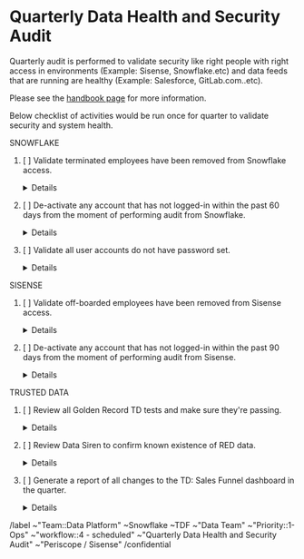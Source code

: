 # Quarterly Data Health and Security Audit

Quarterly audit is performed to validate security like right people with right access in environments (Example: Sisense, Snowflake.etc) and data feeds that are running are healthy (Example: Salesforce, GitLab.com..etc).

Please see the [handbook page](https://about.gitlab.com/handbook/business-technology/data-team/data-management/#quarterly-data-health-and-security-audit) for more information. 

Below checklist of activities would be run once for quarter to validate security and system health.

SNOWFLAKE
1. [ ] Validate terminated employees have been removed from Snowflake access.
    <details>

    Cross check between Employee Directory and Snowflake
    * [ ] If applicable, check if users set to disabled in Snowflake
    * [ ] If applicable, check if users in [roles.yml](https://gitlab.com/gitlab-data/analytics/-/blob/master/permissions/snowflake/roles.yml):
        * [ ] isn't assigned to `warehouses`
        * [ ] isn't assigned to `roles`
        * [ ] can_login set to: `no`

    ```sql

      SELECT									 
        employee.employee_id,									 
        employee.first_name,									 
        employee.last_name,									 
        employee.hire_date,									 
        employee.rehire_date,									 
        snowflake.last_success_login,									 
        snowflake.created_on,									 
        employee.termination_date,									
        snowflake.is_disabled									 
      FROM prep.sensitive.employee_directory employee 									 
      INNER JOIN prod.legacy.snowflake_show_users  snowflake									 
      ON employee.first_name = snowflake.first_name									 
      AND employee.last_name = snowflake.last_name									 
      AND snowflake.is_disabled ='false'									 
      AND employee.termination_date IS NOT  NULL;									

    ```

2. [ ] De-activate any account that has not logged-in within the past 60 days from the moment of performing audit from Snowflake.
    <details>

   * [ ] Run below SQL script to perform the check.


    ```sql
     SELECT										
       employee.employee_id,										
       employee.first_name,										
       employee.last_name,										
       employee.hire_date,										
       employee.rehire_date,										
       snowflake.last_success_login,										
       snowflake.created_on,										
       employee.termination_date,										
       snowflake.is_disabled										
     FROM prep.sensitive.employee_directory employee										
     INNER JOIN  prod.legacy.snowflake_show_users snowflake										
     ON employee.first_name = snowflake.first_name										
     AND employee.last_name = snowflake.last_name										
     AND snowflake.is_disabled ='false'										
     AND employee.termination_date IS NULL										
     AND CASE WHEN snowflake.last_success_login IS null THEN snowflake.created_on ELSE snowflake.last_success_login END <= dateadd('day', -60, CURRENT_DATE());										
    ```


3. [ ] Validate all user accounts do not have password set.
    <details>

   * [ ] Check HAS_PASSWRD is set to ‘false’ in users table. If set to ‘false’ then there is not password set. Run below SQL script to perform the check.
   ```sql
     SELECT * 
     FROM "SNOWFLAKE"."ACCOUNT_USAGE"."USERS"
     WHERE has_password = 'true'
     AND disabled = 'false'
     AND deleted_on IS NULL
     AND name NOT IN ('PERMISSION_BOT','FIVETRAN','GITLAB_CI','AIRFLOW','STITCH','SISENSE_RESTRICTED_SAFE','PERISCOPE','MELTANO',   'TARGET_SNOWFLAKE','GRAFANA','SECURITYBOTSNOWFLAKEAPI', 'GAINSIGHT');
 
    ```

SISENSE
1. [ ] Validate off-boarded employees have been removed from Sisense access.
    <details>

   * [ ] Step 1: In order to get latest data loaded into table `legacy.sheetload_sisense_users`, Google Sheet needs to be updated with latest data from Sisense `users` table. To update the latest data, run below SQL in Sisense under database `periscope_usage_data` and paste the data in google sheet (https://docs.google.com/spreadsheets/d/1oY6YhTuXYqy5ujlTxrQKf7KCDNpPwKWD_hZmzR1UPIo/edit#gid=0). Make sure Step 1 is completed atlease 1 day before running SQL in Step 2, as sheetload runs once in 24 hours to get latest data loaded from google sheetload into `legacy.sheetload_sisense_users` table.


    ```sql

      SELECT distinct users.id, 
        users.first_name, 
        users.last_name,
        users.email_address 
      FROM users
      LEFT OUTER JOIN user_roles
        ON users.id = user_roles.user_id
        LEFT OUTER JOIN roles
        ON user_roles.role_id = roles.id
        --check if a user has a role assigned (because the users table contains all users ever exist in Sisense).
        WHERE roles.name = 'Everyone'

    ```

   * [ ] Step 2: Run below SQL script to perform the check.
   

   ```sql

   WITH final AS (
  
      SELECT full_name, 
         work_email
      FROM legacy.employee_directory_analysis 
      WHERE is_termination_date = TRUE
      QUALIFY ROW_NUMBER() OVER (PARTITION BY work_email ORDER BY date_actual DESC) = 1

   )

      SELECT   
         final.full_name, 
         final.work_email 
      FROM final
      JOIN legacy.sheetload_sisense_users users 
      ON final.work_email = users.email_address 
         -- incase email adres is empty
         OR final.full_name = users.FIRST_NAME || ' ' || users.LAST_NAME
      ORDER BY 2

   ```


2. [ ] De-activate any account that has not logged-in within the past 90 days from the moment of performing audit from Sisense.

    <details>

   * [ ] Run below SQL script to perform the check.

   ```sql
   WITH EMPLOYEE_DIRECTORY AS (
  
    SELECT full_name, 
      work_email,
      date_actual,
      is_termination_date
    FROM "PROD"."LEGACY"."EMPLOYEE_DIRECTORY_ANALYSIS"
    WHERE date_actual <= current_date
    QUALIFY ROW_NUMBER() OVER (PARTITION BY full_name ORDER BY date_actual DESC) = 1

    ), FINAL as (

    SELECT * 
    FROM  employee_directory
    WHERE is_termination_date = 'TRUE'

    )

    SELECT   
      final.full_name, 
      final.work_email 
    FROM final
    JOIN legacy.sheetload_sisense_users users 
    ON final.work_email = users.email_address 
      -- incase email adres is empty
      OR final.full_name = users.FIRST_NAME || ' ' || users.LAST_NAME
   ORDER BY 2

   ```


TRUSTED DATA
1. [ ] Review all Golden Record TD tests and make sure they're passing.

    <details>

    * [ ] Run below SQL script to perform the check.

     ```sql

    SELECT *  
    FROM "PROD"."WORKSPACE_DATA"."DBT_TEST_RESULTS" 
    WHERE test_unique_id LIKE '%raw_golden_data%' 
    AND test_status <>'pass' 
    ORDER BY results_generated_at DESC ;				
				
    ```

2.  [ ] Review Data Siren to confirm known existence of RED data.

    <details>
    
    * [ ] Run below SQL script to perform the check.

     ```sql

    SELECT DISTINCT 
       SENSOR_NAME, 
       (CONCAT(DATABASE_NAME,'.',TABLE_SCHEMA,'.',TABLE_NAME)) AS TABLE_NAME,		
       COLUMN_NAME				
    FROM "PREP"."DATASIREN"."DATASIREN_AUDIT_RESULTS"				
    UNION ALL				
    SELECT DISTINCT 
       SENSOR_NAME, 
       (CONCAT(DATABASE_NAME,'.',TABLE_SCHEMA,'.',TABLE_NAME)) AS TABLE_NAME,		
       COLUMN_NAME	
    FROM "PREP"."DATASIREN"."DATASIREN_CANARY_SENSOR"				
    UNION ALL				
    SELECT DISTINCT 
        SENSOR_NAME, 
       (CONCAT(DATABASE_NAME,'.',TABLE_SCHEMA,'.',TABLE_NAME)) AS TABLE_NAME,		
       COLUMN_NAME			
    FROM "PREP"."DATASIREN"."DATASIREN_PROD_COMMON_IP_ADDRESS_SENSOR"				
    UNION ALL				
    SELECT DISTINCT 
        SENSOR_NAME, 
       (CONCAT(DATABASE_NAME,'.',TABLE_SCHEMA,'.',TABLE_NAME)) AS TABLE_NAME,		
       COLUMN_NAME
    FROM "PREP"."DATASIREN"."DATASIREN_PROD_COMMON_MAPPING_IP_ADDRESS_SENSOR"		
    UNION ALL				
    SELECT DISTINCT 
        SENSOR_NAME, 
       (CONCAT(DATABASE_NAME,'.',TABLE_SCHEMA,'.',TABLE_NAME)) AS TABLE_NAME,		
       COLUMN_NAME			
    FROM "PREP"."DATASIREN"."DATASIREN_PROD_LEGACY_EMAIL_VALUE_SENSOR"				
    UNION ALL				
    SELECT DISTINCT 
        SENSOR_NAME, 
       (CONCAT(DATABASE_NAME,'.',TABLE_SCHEMA,'.',TABLE_NAME)) AS TABLE_NAME,		
       COLUMN_NAME		
    FROM "PREP"."DATASIREN"."DATASIREN_PROD_LEGACY_IP_ADDRESS_SENSOR"				
    UNION ALL				
    SELECT DISTINCT 
        SENSOR_NAME, 
       (CONCAT(DATABASE_NAME,'.',TABLE_SCHEMA,'.',TABLE_NAME)) AS TABLE_NAME,		
       COLUMN_NAME			
    FROM "PREP"."DATASIREN"."DATASIREN_SOURCE_DB_SOCIAL_SECURITY_NUMBER_SENSOR"		UNION ALL
    SELECT DISTINCT 
       SENSOR_NAME, 
       (CONCAT(DATABASE_NAME,'.',TABLE_SCHEMA,'.',TABLE_NAME)) AS TABLE_NAME,		
       COLUMN_NAME		
    FROM "PREP"."DATASIREN"."DATASIREN_TRANSFORM_DB_EMAIL_VALUE_SENSOR"				
    UNION ALL				
    SELECT DISTINCT 
        SENSOR_NAME, 
       (CONCAT(DATABASE_NAME,'.',TABLE_SCHEMA,'.',TABLE_NAME)) AS TABLE_NAME,		
       COLUMN_NAME			
    FROM "PREP"."DATASIREN"."DATASIREN_TRANSFORM_DB_IP_ADDRESS_SENSOR"
    UNION ALL				
    SELECT DISTINCT 
        SENSOR_NAME, 
       (CONCAT(DATABASE_NAME,'.',TABLE_SCHEMA,'.',TABLE_NAME)) AS TABLE_NAME,				
       COLUMN_NAME			
    FROM "PREP"."DATASIREN"."DATASIREN_PROD_BONEYARD_EMAIL_VALUE_SENSOR"
    UNION ALL				
    SELECT DISTINCT 
        SENSOR_NAME, 
       (CONCAT(DATABASE_NAME,'.',TABLE_SCHEMA,'.',TABLE_NAME)) AS TABLE_NAME,		
       COLUMN_NAME			
    FROM "PREP"."DATASIREN"."DATASIREN_PROD_BONEYARD_IP_ADDRESS_SENSOR"
    UNION ALL				
    SELECT DISTINCT 
        SENSOR_NAME, 
       (CONCAT(DATABASE_NAME,'.',TABLE_SCHEMA,'.',TABLE_NAME)) AS TABLE_NAME,		
       COLUMN_NAME			
    FROM "PREP"."DATASIREN"."DATASIREN_PROD_COMMON_EMAIL_VALUE_SENSOR"
    UNION ALL
     SELECT DISTINCT 
        SENSOR_NAME, 
       (CONCAT(DATABASE_NAME,'.',TABLE_SCHEMA,'.',TABLE_NAME)) AS TABLE_NAME,		
       COLUMN_NAME			
    FROM "PREP"."DATASIREN"."DATASIREN_PROD_COMMON_MAPPING_EMAIL_VALUE_SENSOR"
    ;					
				
     ```


3. [ ] Generate a report of all changes to the TD: Sales Funnel dashboard in the quarter.

    <details>

     * [ ]  Pull the report for business logic changes made to the mart from link (https://gitlab.com/gitlab-data/analytics/-/blame/master/transform/snowflake-dbt/models/marts/sales_funnel/mart_crm_opportunity.sql) by filtering on label “Business logic change”.

          


<!-- DO NOT EDIT BELOW THIS LINE -->
/label ~"Team::Data Platform" ~Snowflake ~TDF ~"Data Team" ~"Priority::1-Ops" ~"workflow::4 - scheduled" ~"Quarterly Data Health and Security Audit" ~"Periscope / Sisense"
/confidential 
